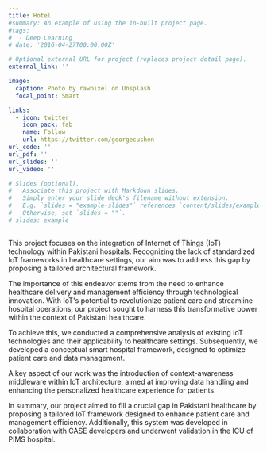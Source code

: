 ```yaml
---
title: Hotel
#summary: An example of using the in-built project page.
#tags:
#  - Deep Learning
# date: '2016-04-27T00:00:00Z'

# Optional external URL for project (replaces project detail page).
external_link: ''

image:
  caption: Photo by rawpixel on Unsplash
  focal_point: Smart

links:
  - icon: twitter
    icon_pack: fab
    name: Follow
    url: https://twitter.com/georgecushen
url_code: ''
url_pdf: ''
url_slides: ''
url_video: ''

# Slides (optional).
#   Associate this project with Markdown slides.
#   Simply enter your slide deck's filename without extension.
#   E.g. `slides = "example-slides"` references `content/slides/example-slides.md`.
#   Otherwise, set `slides = ""`.
# slides: example
---
```


This project focuses on the integration of Internet of Things (IoT) technology within Pakistani hospitals. Recognizing the lack of standardized IoT frameworks in healthcare settings, our aim was to address this gap by proposing a tailored architectural framework.

The importance of this endeavor stems from the need to enhance healthcare delivery and management efficiency through technological innovation. With IoT's potential to revolutionize patient care and streamline hospital operations, our project sought to harness this transformative power within the context of Pakistani healthcare.

To achieve this, we conducted a comprehensive analysis of existing IoT technologies and their applicability to healthcare settings. Subsequently, we developed a conceptual smart hospital framework, designed to optimize patient care and data management.

A key aspect of our work was the introduction of context-awareness middleware within IoT architecture, aimed at improving data handling and enhancing the personalized healthcare experience for patients.

In summary, our project aimed to fill a crucial gap in Pakistani healthcare by proposing a tailored IoT framework designed to enhance patient care and management efficiency. Additionally, this system was developed in collaboration with CASE developers and underwent validation in the ICU of PIMS hospital.
